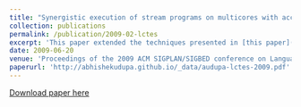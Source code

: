 ```yaml
---
title: "Synergistic execution of stream programs on multicores with accelerators."
collection: publications
permalink: /publication/2009-02-lctes
excerpt: 'This paper extended the techniques presented in [this paper](https://abhishekudupa.github.io/publication/2009-01-cgo) to synergistically utilize the CPU as well as the GPU for executing stream programs.'
date: 2009-06-20
venue: 'Proceedings of the 2009 ACM SIGPLAN/SIGBED conference on Languages, compilers, and tools for embedded systems, LCTES 2009, Dublin, Ireland, June 19-20, 2009'
paperurl: 'http://abhishekudupa.github.io/_data/audupa-lctes-2009.pdf'
---
```

[Download paper here](http://abhishekudupa.github.io/_data/audupa-lctes-2009.pdf)
